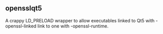## opensslqt5

A crappy LD_PRELOAD wrapper to allow executables linked to Qt5 with -openssl-linked link to one with -openssl-runtime.

